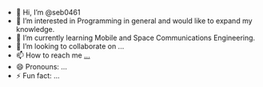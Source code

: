- 👋 Hi, I’m @seb0461
- 👀 I’m interested in Programming in general and would like to expand my knowledge.
- 🌱 I’m currently learning Mobile and Space Communications Engineering.
- 💞️ I’m looking to collaborate on ...
- 📫 How to reach me [...](https://www.linkedin.com/public-profile/settings?lipi=urn%3Ali%3Apage%3Ad_flagship3_profile_self_edit_contact-info%3B8jm0DR9rT8CyVRIGtx9RiQ%3D%3D)
- 😄 Pronouns: ...
- ⚡ Fun fact: ...

<!---
seb0461/seb0461 is a ✨ special ✨ repository because its `README.md` (this file) appears on your GitHub profile.
You can click the Preview link to take a look at your changes.
--->
